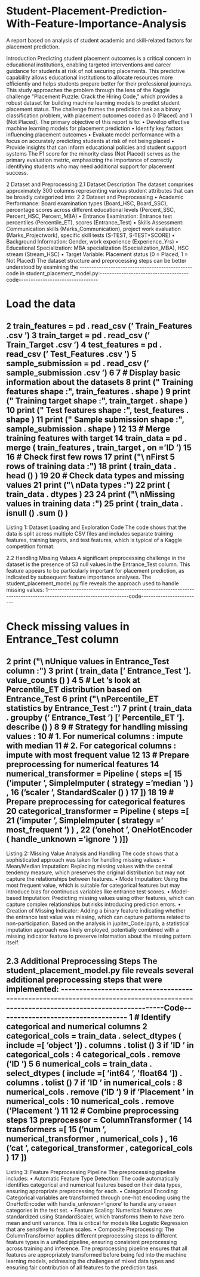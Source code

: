 # Student-Placement-Prediction-With-Feature-Importance-Analysis
A report based on analysis of student academic and skill-related factors for placement prediction.


Introduction
Predicting student placement outcomes is a critical concern in educational institutions, enabling
targeted interventions and career guidance for students at risk of not securing placements. This
predictive capability allows educational institutions to allocate resources more efficiently and
helps students prepare better for their professional journeys.
This study approaches the problem through the lens of the Kaggle challenge "Placement
Puzzle: Crack the Hiring Code," which provides a robust dataset for building machine learning
models to predict student placement status. The challenge frames the prediction task as a binary
classification problem, with placement outcomes coded as 0 (Placed) and 1 (Not Placed).
The primary objective of this report is to:
• Develop effective machine learning models for placement prediction
• Identify key factors influencing placement outcomes
• Evaluate model performance with a focus on accurately predicting students at risk of not
being placed
• Provide insights that can inform educational policies and student support systems
The F1 score for the minority class (Not Placed) serves as the primary evaluation metric,
emphasizing the importance of correctly identifying students who may need additional support
for placement success.


2 Dataset and Preprocessing
2.1 Dataset Description
The dataset comprises approximately 300 columns representing various student attributes that
can be broadly categorized into:
2
2 Dataset and Preprocessing
• Academic Performance: Board examination types (Board_HSC, Board_SSC), percentage
scores across different educational levels (Percent_SSC, Percent_HSC, Percent_MBA)
• Entrance Examination: Entrance test percentiles (Percentile_ET), scores (Entrance_Test)
• Skills Assessment: Communication skills (Marks_Communication), project work evaluation (Marks_Projectwork), specific skill tests (S-TEST, S-TEST*SCORE)
• Background Information: Gender, work experience (Experience_Yrs)
• Educational Specialization: MBA specialization (Specialization_MBA), HSC stream
(Stream_HSC)
• Target Variable: Placement status (0 = Placed, 1 = Not Placed)
The dataset structure and preprocessing steps can be better understood by examining the
-----------------------------------------------code in student_placement_model.py:-------------------------------------code---------------------------------
# Load the data
2 train_features = pd . read_csv (’ Train_Features .csv ’)
3 train_target = pd . read_csv (’ Train_Target .csv ’)
4 test_features = pd . read_csv (’ Test_Features .csv ’)
5 sample_submission = pd . read_csv (’ sample_submission .csv ’)
6
7 # Display basic information about the datasets
8 print (" Training features shape :", train_features . shape )
9 print (" Training target shape :", train_target . shape )
10 print (" Test features shape :", test_features . shape )
11 print (" Sample submission shape :", sample_submission . shape )
12
13 # Merge training features with target
14 train_data = pd . merge ( train_features , train_target , on =’ID ’)
15
16 # Check first few rows
17 print ("\ nFirst 5 rows of training data :")
18 print ( train_data . head () )
19
20 # Check data types and missing values
21 print ("\ nData types :")
22 print ( train_data . dtypes )
23
24 print ("\ nMissing values in training data :")
25 print ( train_data . isnull () .sum () )
----------------------------------------------------------------------------------------------------------------------------------------
Listing 1: Dataset Loading and Exploration Code
The code shows that the data is split across multiple CSV files and includes separate training
features, training targets, and test features, which is typical of a Kaggle competition format.

2.2 Handling Missing Values
A significant preprocessing challenge in the dataset is the presence of 53 null values in the
Entrance_Test column. This feature appears to be particularly important for placement prediction, as indicated by subsequent feature importance analyses. The student_placement_model.py
file reveals the approach used to handle missing values:
1----------------------------------------------------------------------------------------------------------------code------------------------- 
# Check missing values in Entrance_Test column
2 print ("\ nUnique values in Entrance_Test column :")
3 print ( train_data [’ Entrance_Test ’]. value_counts () )
4
5 # Let ’s look at Percentile_ET distribution based on Entrance_Test
6 print ("\ nPercentile_ET statistics by Entrance_Test :")
7 print ( train_data . groupby (’ Entrance_Test ’) [’ Percentile_ET ’]. describe () )
8
9 # Strategy for handling missing values :
10 # 1. For numerical columns : impute with median
11 # 2. For categorical columns : impute with most frequent value
12
13 # Prepare preprocessing for numerical features
14 numerical_transformer = Pipeline ( steps =[
15 (’imputer ’, SimpleImputer ( strategy =’median ’) ) ,
16 (’scaler ’, StandardScaler () )
17 ])
18
19 # Prepare preprocessing for categorical features
20 categorical_transformer = Pipeline ( steps =[
21 (’imputer ’, SimpleImputer ( strategy =’ most_frequent ’) ) ,
22 (’onehot ’, OneHotEncoder ( handle_unknown =’ignore ’) )])
------------------------------------------------------------------------------------------------------------------------------
Listing 2: Missing Value Analysis and Handling
The code shows that a sophisticated approach was taken for handling missing values:
• Mean/Median Imputation: Replacing missing values with the central tendency measure, which preserves the original distribution but may not capture the relationships between features.
• Mode Imputation: Using the most frequent value, which is suitable for categorical
features but may introduce bias for continuous variables like entrance test scores.
• Model-based Imputation: Predicting missing values using other features, which can
capture complex relationships but risks introducing prediction errors.
• Creation of Missing Indicator: Adding a binary feature indicating whether the entrance test value was missing, which can capture patterns related to non-participation.
Based on the analysis in jupiter_Code.ipynb, a statistical imputation approach was likely
employed, potentially combined with a missing indicator feature to preserve information about
the missing pattern itself.


2.3 Additional Preprocessing Steps
The student_placement_model.py file reveals several additional preprocessing steps that were
implemented:
----------------------------------------------------------------------------------------------------------------------------------Code-----------------------------------
1 # Identify categorical and numerical columns
2 categorical_cols = train_data . select_dtypes ( include =[ ’object ’]) . columns . tolist ()
3 if ’ID ’ in categorical_cols :
4 categorical_cols . remove (’ID ’)
5
6 numerical_cols = train_data . select_dtypes ( include =[ ’int64 ’, ’float64 ’]) . columns .
tolist ()
7 if ’ID ’ in numerical_cols :
8 numerical_cols . remove (’ID ’)
9 if ’Placement ’ in numerical_cols :
10 numerical_cols . remove (’Placement ’)
11
12 # Combine preprocessing steps
13 preprocessor = ColumnTransformer (
14 transformers =[
15 (’num ’, numerical_transformer , numerical_cols ) ,
16 (’cat ’, categorical_transformer , categorical_cols )
17 ])
----------------------------------------------------------------------------------------------------------------------------------------
Listing 3: Feature Preprocessing Pipeline
The preprocessing pipeline includes:
• Automatic Feature Type Detection: The code automatically identifies categorical
and numerical features based on their data types, ensuring appropriate preprocessing for
each.
• Categorical Encoding: Categorical variables are transformed through one-hot encoding
using the OneHotEncoder with handle_unknown=’ignore’ to handle any unseen categories in the test set.
• Feature Scaling: Numerical features are standardized using StandardScaler, which
transforms them to have zero mean and unit variance. This is critical for models like
Logistic Regression that are sensitive to feature scales.
• Composite Preprocessing: The ColumnTransformer applies different preprocessing
steps to different feature types in a unified pipeline, ensuring consistent preprocessing
across training and inference.
The preprocessing pipeline ensures that all features are appropriately transformed before
being fed into the machine learning models, addressing the challenges of mixed data types and
ensuring fair contribution of all features to the prediction task.

